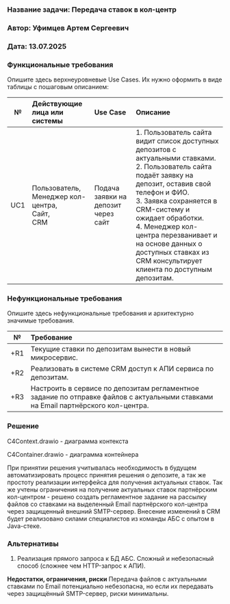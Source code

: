 ### <a name="_b7urdng99y53"></a>**Название задачи:** Передача ставок в кол-центр
### <a name="_hjk0fkfyohdk"></a>**Автор:** Уфимцев Артем Сергеевич
### <a name="_uanumrh8zrui"></a>**Дата:** 13.07.2025
### <a name="_3bfxc9a45514"></a>**Функциональные требования**
Опишите здесь верхнеуровневые Use Cases. Их нужно оформить в виде таблицы с пошаговым описанием:

|**№**|**Действующие лица или системы**|**Use Case**| **Описание**                                                                                                                                                                                                                                                                                                                                                     |
| :-: | :- | :- |:-----------------------------------------------------------------------------------------------------------------------------------------------------------------------------------------------------------------------------------------------------------------------------------------------------------------------------------------------------------------|
|  UC1  | Пользователь, <br/>Менеджер кол-центра, <br/>Сайт, <br/>CRM                                            | Подача заявки на депозит через сайт     | 1. Пользователь сайта видит список доступных депозитов с актуальными ставками.<br/>2. Пользователь сайта подаёт заявку на депозит, оставив свой телефон и ФИО.<br/>3. Заявка сохраняется в CRM-систему и ожидает обработки.<br/>4. Менеджер кол-центра перезванивает и на основе данных о доступных ставках из CRM консультирует клиента по доступным депозитам. |
### <a name="_u8xz25hbrgql"></a>**Нефункциональные требования**
Опишите здесь нефункциональные требования и архитектурно значимые требования.

| **№** | **Требование**                                                                                                                    |
|:-----:|:----------------------------------------------------------------------------------------------------------------------------------|
|  +R1  | Текущие ставки по депозитам вынести в новый микросервис.                                                                          |
|  +R2  | Реализовать в системе CRM доступ к АПИ сервиса по депозитам.                                                                      |
|  +R3  | Настроить в сервисе по депозитам регламентное задание по отправке файлов с актуальными ставками на Email партнёрского кол-центра. |
### <a name="_qmphm5d6rvi3"></a>**Решение**
C4Context.drawio - диаграмма контекста

C4Container.drawio - диаграмма контейнера

При принятии решения учитывалась необходимость в будущем автоматизировать процесс принятия решения о депозите, а так же простоту реализации интерфейса для получения актуальных ставок.
Так же учтены ограничения на получение актуальных ставок партнёрским кол-центром - решено создать регламентное задание на рассылку файлов со ставками на выделенный Email партнёрского кол-центра через защищенный внешний SMTP-сервер.
Внесение изменений в CRM будет реализовано силами специалистов из команды АБС с опытом в Java-стеке.
### <a name="_bjrr7veeh80c"></a>**Альтернативы**
1. Реализация прямого запроса к БД АБС. Сложный и небезопасный способ (сложнее чем HTTP-запрос к АПИ).

**Недостатки, ограничения, риски**
Передача файлов с актуальными ставками по Email потенциально небезопасна, но если их передавать через защищённый SMTP-сервер, риски минимальны.
